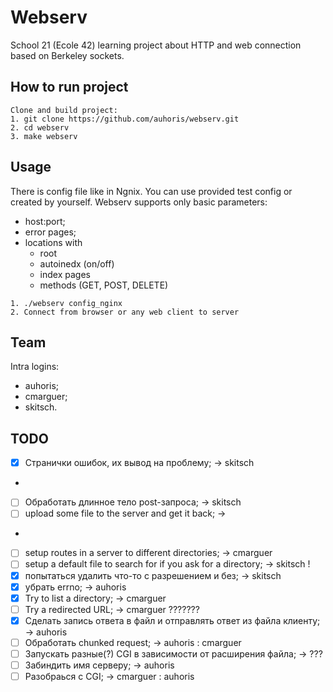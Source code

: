# Webserv
School 21 (Ecole 42) learning project about HTTP and web connection based on Berkeley sockets.

## How to run project
```
Clone and build project:
1. git clone https://github.com/auhoris/webserv.git
2. cd webserv
3. make webserv
```

## Usage
There is config file like in Ngnix. You can use provided test config or created by yourself.
Webserv supports only basic parameters:
- host:port;
- error pages;
- locations with
    - root
    - autoinedx (on/off)
    - index pages
    - methods (GET, POST, DELETE)


```
1. ./webserv config_nginx
2. Connect from browser or any web client to server
```

## Team
Intra logins:
- auhoris;
- cmarguer;
- skitsch.

## TODO
- [x] Странички ошибок, их вывод на проблему; -> skitsch
- 
- [ ] Обработать длинное тело post-запроса; -> skitsch
- [ ] upload some file to the server and get it back; ->
- 
- [ ] setup routes in a server to different directories; -> cmarguer
- [ ] setup a default file to search for if you ask for a directory; -> skitsch !
- [x] попытаться удалить что-то с разрешением и без; -> skitsch
- [x] убрать errno; -> auhoris
- [x] Try to list a directory; -> cmarguer
- [ ] Try a redirected URL; -> cmarguer ???????
- [x] Сделать запись ответа в файл и отправлять ответ из файла клиенту; -> auhoris
- [ ] Обработать chunked request; -> auhoris : cmarguer
- [ ] Запускать разные(?) CGI в зависимости от расширения файла; -> ???
- [ ] Забиндить имя серверу; -> auhoris
- [ ] Разобраься с CGI; -> cmarguer : auhoris
